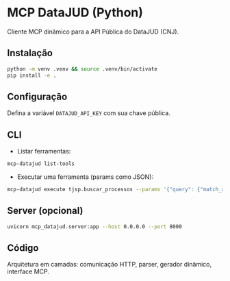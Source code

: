 # MCP DataJUD (Python)

Cliente MCP dinâmico para a API Pública do DataJUD (CNJ).

## Instalação

```bash
python -m venv .venv && source .venv/bin/activate
pip install -e .
```

## Configuração

Defina a variável `DATAJUD_API_KEY` com sua chave pública.

## CLI

- Listar ferramentas:

```bash
mcp-datajud list-tools
```

- Executar uma ferramenta (params como JSON):

```bash
mcp-datajud execute tjsp.buscar_processos --params '{"query": {"match_all": {}}, "size": 5}'
```

## Server (opcional)

```bash
uvicorn mcp_datajud.server:app --host 0.0.0.0 --port 8000
```

## Código

Arquitetura em camadas: comunicação HTTP, parser, gerador dinâmico, interface MCP.
